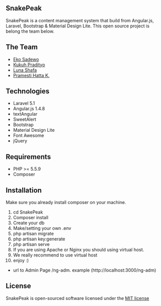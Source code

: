 ## SnakePeak

SnakePeak is a content management system that build from Angular.js, Laravel, Bootstrap & Material Design Lite.
This open source project is belong the team below.

## The Team

- [Eko Sadewo](https://www.facebook.com/eko.sadhewo)
- [Kukuh Pradityo](https://www.facebook.com/kukuhpradityo)
- [Luna Shafa](https://www.facebook.com/luna.shafa1)
- [Pramesti Hatta K.](https://www.facebook.com/opam22)

## Technologies
* Laravel 5.1
* Angular.js 1.4.8
* textAngular
* SweetAlert
* Bootstrap
* Material Design Lite
* Font Awesome
* jQuery

## Requirements

- PHP >= 5.5.9
- Composer

## Installation

Make sure you already install composer on your machine.

1. cd SnakePeak	
2. Composer install
3. Create your db
4. Make/setting your own .env
5. php artisan migrate
6. php artisan key:generate
7. php artisan serve
8. If you are using Apache or Nginx you should using virtual host.
9. We really recommend to use virtual host
10. enjoy :)

- url to Admin Page /ng-adm. example (http://localhost:3000/ng-adm)


## License

SnakePeak is open-sourced software licensed under the [MIT license](http://opensource.org/licenses/MIT)
